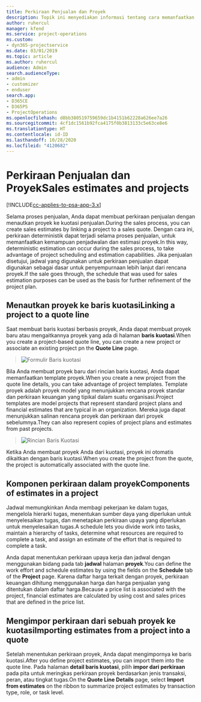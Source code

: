 ```yaml
---
title: Perkiraan Penjualan dan Proyek
description: Topik ini menyediakan informasi tentang cara memanfaatkan jadwal dan perkiraan dalam proses penjualan.
author: ruhercul
manager: kfend
ms.service: project-operations
ms.custom:
- dyn365-projectservice
ms.date: 03/01/2019
ms.topic: article
ms.author: ruhercul
audience: Admin
search.audienceType:
- admin
- customizer
- enduser
search.app:
- D365CE
- D365PS
- ProjectOperations
ms.openlocfilehash: d8bb380519759659dc1b4151b62228a626ee7a26
ms.sourcegitcommit: 4cf1dc1561b92fca4175f0b3813133c5e63ce8e6
ms.translationtype: HT
ms.contentlocale: id-ID
ms.lasthandoff: 10/28/2020
ms.locfileid: "4120682"
---
```

# <a name="sales-estimates-and-projects"></a><span data-ttu-id="deb28-103">Perkiraan Penjualan dan Proyek</span><span class="sxs-lookup"><span data-stu-id="deb28-103">Sales estimates and projects</span></span>

[!INCLUDE[cc-applies-to-psa-app-3.x](../includes/cc-applies-to-psa-app-3x.md)]

<span data-ttu-id="deb28-104">Selama proses penjualan, Anda dapat membuat perkiraan penjualan dengan menautkan proyek ke kuotasi penjualan.</span><span class="sxs-lookup"><span data-stu-id="deb28-104">During the sales process, you can create sales estimates by linking a project to a sales quote.</span></span> <span data-ttu-id="deb28-105">Dengan cara ini, perkiraan deterministik dapat terjadi selama proses penjualan, untuk memanfaatkan kemampuan penjadwalan dan estimasi proyek.</span><span class="sxs-lookup"><span data-stu-id="deb28-105">In this way, deterministic estimation can occur during the sales process, to take advantage of project scheduling and estimation capabilities.</span></span> <span data-ttu-id="deb28-106">Jika penjualan disetujui, jadwal yang digunakan untuk perkiraan penjualan dapat digunakan sebagai dasar untuk penyempurnaan lebih lanjut dari rencana proyek.</span><span class="sxs-lookup"><span data-stu-id="deb28-106">If the sale goes through, the schedule that was used for sales estimation purposes can be used as the basis for further refinement of the project plan.</span></span>

## <a name="linking-a-project-to-a-quote-line"></a><span data-ttu-id="deb28-107">Menautkan proyek ke baris kuotasi</span><span class="sxs-lookup"><span data-stu-id="deb28-107">Linking a project to a quote line</span></span>

<span data-ttu-id="deb28-108">Saat membuat baris kuotasi berbasis proyek, Anda dapat membuat proyek baru atau mengaitkannya proyek yang ada di halaman **baris kuotasi**.</span><span class="sxs-lookup"><span data-stu-id="deb28-108">When you create a project-based quote line, you can create a new project or associate an existing project pn the **Quote Line** page.</span></span> 

> ![Formulir Baris kuotasi](media/project-8.png)
 
<span data-ttu-id="deb28-110">Bila Anda membuat proyek baru dari rincian baris kuotasi, Anda dapat memanfaatkan template proyek.</span><span class="sxs-lookup"><span data-stu-id="deb28-110">When you create a new project from the quote line details, you can take advantage of project templates.</span></span> <span data-ttu-id="deb28-111">Template proyek adalah proyek model yang menunjukkan rencana proyek standar dan perkiraan keuangan yang tipikal dalam suatu organisasi.</span><span class="sxs-lookup"><span data-stu-id="deb28-111">Project templates are model projects that represent standard project plans and financial estimates that are typical in an organization.</span></span> <span data-ttu-id="deb28-112">Mereka juga dapat menunjukkan salinan rencana proyek dan perkiraan dari proyek sebelumnya.</span><span class="sxs-lookup"><span data-stu-id="deb28-112">They can also represent copies of project plans and estimates from past projects.</span></span>

> ![Rincian Baris Kuotasi](media/project-9.png)
  
<span data-ttu-id="deb28-114">Ketika Anda membuat proyek Anda dari kuotasi, proyek ini otomatis dikaitkan dengan baris kuotasi.</span><span class="sxs-lookup"><span data-stu-id="deb28-114">When you create the project from the quote, the project is automatically associated with the quote line.</span></span>

## <a name="components-of-estimates-in-a-project"></a><span data-ttu-id="deb28-115">Komponen perkiraan dalam proyek</span><span class="sxs-lookup"><span data-stu-id="deb28-115">Components of estimates in a project</span></span>

<span data-ttu-id="deb28-116">Jadwal memungkinkan Anda membagi pekerjaan ke dalam tugas, mengelola hierarki tugas, menentukan sumber daya yang diperlukan untuk menyelesaikan tugas, dan menetapkan perkiraan upaya yang diperlukan untuk menyelesaikan tugas.</span><span class="sxs-lookup"><span data-stu-id="deb28-116">A schedule lets you divide work into tasks, maintain a hierarchy of tasks, determine what resources are required to complete a task, and assign an estimate of the effort that is required to complete a task.</span></span>

<span data-ttu-id="deb28-117">Anda dapat menentukan perkiraan upaya kerja dan jadwal dengan menggunakan bidang pada tab **jadwal** halaman **proyek**.</span><span class="sxs-lookup"><span data-stu-id="deb28-117">You can define the work effort and schedule estimates by using the fields on the **Schedule** tab of the **Project** page.</span></span> <span data-ttu-id="deb28-118">Karena daftar harga terkait dengan proyek, perkiraan keuangan dihitung menggunakan harga dan harga penjualan yang ditentukan dalam daftar harga.</span><span class="sxs-lookup"><span data-stu-id="deb28-118">Because a price list is associated with the project, financial estimates are calculated by using cost and sales prices that are defined in the price list.</span></span>

## <a name="importing-estimates-from-a-project-into-a-quote"></a><span data-ttu-id="deb28-119">Mengimpor perkiraan dari sebuah proyek ke kuotasi</span><span class="sxs-lookup"><span data-stu-id="deb28-119">Importing estimates from a project into a quote</span></span>

<span data-ttu-id="deb28-120">Setelah menentukan perkiraan proyek, Anda dapat mengimpornya ke baris kuotasi.</span><span class="sxs-lookup"><span data-stu-id="deb28-120">After you define project estimates, you can import them into the quote line.</span></span> <span data-ttu-id="deb28-121">Pada halaman **detail baris kuotasi**, pilih **impor dari perkiraan** pada pita untuk meringkas perkiraan proyek berdasarkan jenis transaksi, peran, atau tingkat tugas.</span><span class="sxs-lookup"><span data-stu-id="deb28-121">On the **Quote Line Details** page, select **Import from estimates** on the ribbon to summarize project estimates by transaction type, role, or task level.</span></span>
